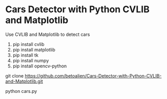 # Cars Detector with Python CVLIB and Matplotlib
 Use CVLIB and Matplotlib to detect cars
 
 1) pip install cvlib
 2) pip install matplotlib
 3) pip install tk
 4) pip install numpy
 5) pip install opencv-python

git clone https://github.com/betoalien/Cars-Detector-with-Python-CVLIB-and-Matplotlib.git

python cars.py


